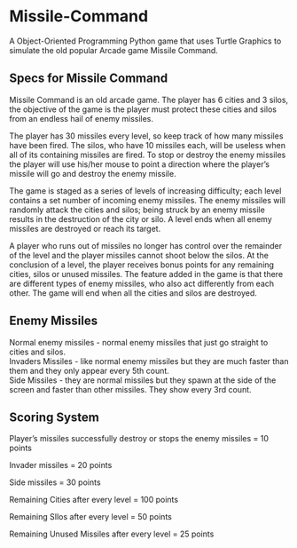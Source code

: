 # Missile-Command
A Object-Oriented Programming Python game that uses Turtle Graphics to simulate the old popular Arcade game Missile Command.

## Specs for Missile Command
Missile Command is an old arcade game. The player has 6 cities and 3 silos, the objective of the game is the player must protect these cities and
silos from an endless hail of enemy missiles. 

The player has 30 missiles every level, so keep track of how many missiles have been fired. The silos, who have 10 missiles each, will be useless 
when all of its containing missiles are fired. To stop or destroy the enemy missiles the player will use his/her mouse to point a direction where 
the player’s missile will go and destroy the enemy missile. 

The game is staged as a series of levels of increasing difficulty; each level contains a set number of incoming enemy missiles. The enemy missiles 
will randomly attack the cities and silos; being struck by an enemy missile results in the destruction of the city or silo. A level ends when all 
enemy missiles are destroyed or reach its target.

A player who runs out of missiles no longer has control over the remainder of the level and the player missiles cannot shoot below the silos. At the
conclusion of a level, the player receives bonus points for any remaining cities, silos or unused missiles. The feature added in the game is that there
are different types of enemy missiles, who also act differently from each other. The game will end when all the cities and silos are destroyed.

## Enemy Missiles
Normal enemy missiles - normal enemy missiles that just go straight to cities and silos.  
Invaders Missiles - like normal enemy missiles but they are much faster than them and they only appear every 5th count.  
Side Missiles - they are normal missiles but they spawn at the side of the screen and faster than other missiles. They show every 3rd count.  

## Scoring System
Player’s missiles successfully destroy or stops the enemy missiles = 10 points

Invader missiles = 20 points

Side missiles = 30 points

Remaining Cities after every level = 100 points

Remaining SIlos after every level = 50 points

Remaining Unused Missiles after every level = 25 points
